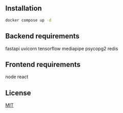 ## Installation
```bash
docker compose up -d
```

## Backend requirements
fastapi
uvicorn
tensorflow
mediapipe
psycopg2
redis

## Frontend requirements
node
react

## License
[MIT](https://choosealicense.com/licenses/mit/)
